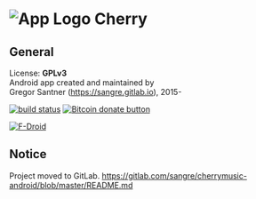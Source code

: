 ![App Logo](https://gitlab.com/sangre/cherrymusic-android/raw/master/app/src/main/res/drawable-hdpi/ic_launcher.png "App Logo") Cherry
=======

## General
License: **GPLv3**  
Android app created and maintained by  
Gregor Santner (<https://sangre.gitlab.io>), 2015-  

[![build status](https://gitlab.com/sangre/cherrymusic-android/badges/master/build.svg)](https://gitlab.com/sangre/cherrymusic-android/commits/master)
<span class="badge-bitcoin"><a href="https://sangre.gitlab.io/donate/#donate" title="Donate once-off to this project using Bitcoin"><img src="https://img.shields.io/badge/bitcoin-donate-yellow.svg" alt="Bitcoin donate button" /></a></span>

[![F-Droid](https://f-droid.org/wiki/images/0/06/F-Droid-button_get-it-on.png)](https://f-droid.org/repository/browse/?fdfilter=cherry&fdid=de.live.gdev.cherrymusic)

## Notice
Project moved to GitLab.
<https://gitlab.com/sangre/cherrymusic-android/blob/master/README.md>
